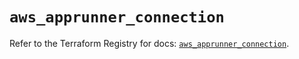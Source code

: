 # `aws_apprunner_connection`

Refer to the Terraform Registry for docs: [`aws_apprunner_connection`](https://registry.terraform.io/providers/hashicorp/aws/6.17.0/docs/resources/apprunner_connection).
